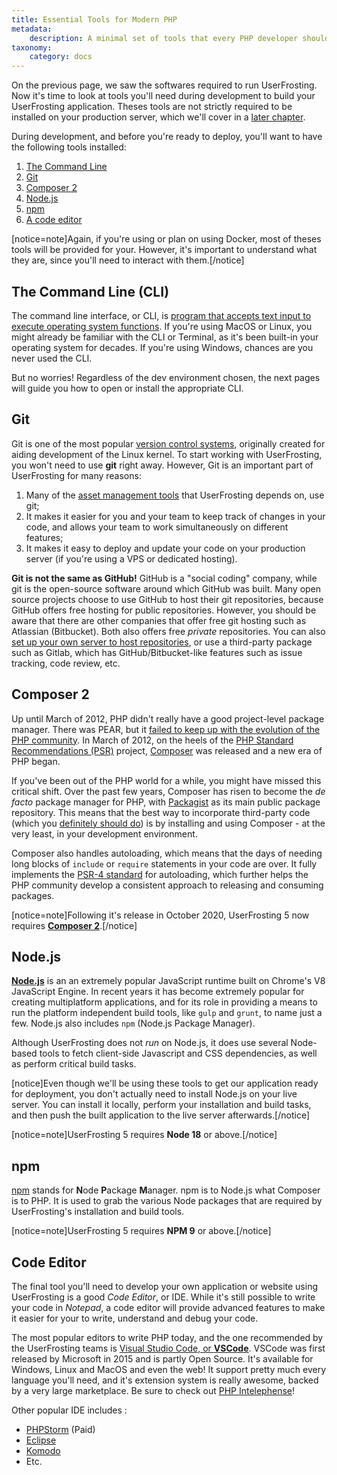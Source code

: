 ```yaml
---
title: Essential Tools for Modern PHP
metadata:
    description: A minimal set of tools that every PHP developer should have installed in their development environment.
taxonomy:
    category: docs
---
```


On the previous page, we saw the softwares required to run UserFrosting. Now it's time to look at tools you'll need during development to build your UserFrosting application. Theses tools are not strictly required to be installed on your production server, which we'll cover in a [later chapter](/going-live).

During development, and before you're ready to deploy, you'll want to have the following tools installed:

1. [The Command Line](#the-command-line-cli)
2. [Git](#git)
3. [Composer 2](#composer-2)
4. [Node.js](#node-js)
5. [npm](#npm)
6. [A code editor](#code-editor)

[notice=note]Again, if you're using or plan on using Docker, most of theses tools will be provided for your. However, it's important to understand what they are, since you'll need to interact with them.[/notice]

## The Command Line (CLI)

The command line interface, or CLI, is [program that accepts text input to execute operating system functions](https://www.w3schools.com/whatis/whatis_cli.asp). If you're using MacOS or Linux, you might already be familiar with the CLI or Terminal, as it's been built-in your operating system for decades. If you're using Windows, chances are you never used the CLI.

But no worries! Regardless of the dev environment chosen, the next pages will guide you how to open or install the appropriate CLI.

## Git

Git is one of the most popular [version control systems](https://en.wikipedia.org/wiki/Version_control), originally created for aiding development of the Linux kernel. To start working with UserFrosting, you won't need to use **git** right away. However, Git is an important part of UserFrosting for many reasons:

1. Many of the [asset management tools](#npm) that UserFrosting depends on, use git;
2. It makes it easier for you and your team to keep track of changes in your code, and allows your team to work simultaneously on different features;
3. It makes it easy to deploy and update your code on your production server (if you're using a VPS or dedicated hosting).

**Git is not the same as GitHub!** GitHub is a "social coding" company, while git is the open-source software around which GitHub was built. Many open source projects choose to use GitHub to host their git repositories, because GitHub offers free hosting for public repositories. However, you should be aware that there are other companies that offer free git hosting such as Atlassian (Bitbucket). Both also offers free _private_ repositories. You can also [set up your own server to host repositories](http://stackoverflow.com/a/5507556/2970321), or use a third-party package such as Gitlab, which has GitHub/Bitbucket-like features such as issue tracking, code review, etc.

## Composer 2

Up until March of 2012, PHP didn't really have a good project-level package manager. There was PEAR, but it [failed to keep up with the evolution of the PHP community](https://benramsey.com/blog/2013/11/the-fall-of-pear-and-the-rise-of-composer/). In March of 2012, on the heels of the [PHP Standard Recommendations (PSR)](http://www.php-fig.org/psr/) project, [Composer](https://getcomposer.org) was released and a new era of PHP began.

If you've been out of the PHP world for a while, you might have missed this critical shift. Over the past few years, Composer has risen to become the *de facto* package manager for PHP, with [Packagist](https://packagist.org/) as its main public package repository. This means that the best way to incorporate third-party code (which you [definitely should do](/background/dont-reinvent-the-wheel)) is by installing and using Composer - at the very least, in your development environment.

Composer also handles autoloading, which means that the days of needing long blocks of `include` or `require` statements in your code are over. It fully implements the [PSR-4 standard](http://www.php-fig.org/psr/psr-4/) for autoloading, which further helps the PHP community develop a consistent approach to releasing and consuming packages.

[notice=note]Following it's release in October 2020, UserFrosting 5 now requires [**Composer 2**](https://getcomposer.org).[/notice]

## Node.js

**[Node.js](https://nodejs.org/en/)** is an an extremely popular JavaScript runtime built on Chrome's V8 JavaScript Engine. In recent years it has become extremely popular for creating multiplatform applications, and for its role in providing a means to run the platform independent build tools, like `gulp` and `grunt`, to name just a few. Node.js also includes `npm` (Node.js Package Manager).

Although UserFrosting does not _run_ on Node.js, it does use several Node-based tools to fetch client-side Javascript and CSS dependencies, as well as perform critical build tasks.

[notice]Even though we'll be using these tools to get our application ready for deployment, you don't actually need to install Node.js on your live server. You can install it locally, perform your installation and build tasks, and then push the built application to the live server afterwards.[/notice]

[notice=note]UserFrosting 5 requires **Node 18** or above.[/notice]

## npm

[npm](https://www.npmjs.com) stands for **N**ode **P**ackage **M**anager. npm is to Node.js what Composer is to PHP. It is used to grab the various Node packages that are required by UserFrosting's installation and build tools. 

[notice=note]UserFrosting 5 requires **NPM 9** or above.[/notice]

## Code Editor

The final tool you'll need to develop your own application or website using UserFrosting is a good *Code Editor*, or IDE. While it's still possible to write your code in *Notepad*, a code editor will provide advanced features to make it easier for your to write, understand and debug your code.

The most popular editors to write PHP today, and the one recommended by the UserFrosting teams is [Visual Studio Code, or **VSCode**](https://code.visualstudio.com). VSCode was first released by Microsoft in 2015 and is partly Open Source. It's available for Windows, Linux and MacOS and even the web! It support pretty much every language you'll need, and it's extension system is really awesome, backed by a very large marketplace. Be sure to check out [PHP Intelephense](https://marketplace.visualstudio.com/items?itemName=bmewburn.vscode-intelephense-client)!

Other popular IDE includes :
- [PHPStorm](https://www.jetbrains.com/phpstorm/) (Paid)
- [Eclipse](https://projects.eclipse.org/projects/tools.pdt)
- [Komodo](https://www.activestate.com/products/komodo-ide/)
- Etc.
